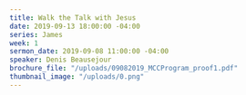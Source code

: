 ```yaml
---
title: Walk the Talk with Jesus
date: 2019-09-13 18:00:00 -04:00
series: James
week: 1
sermon_date: 2019-09-08 11:00:00 -04:00
speaker: Denis Beausejour
brochure_file: "/uploads/09082019_MCCProgram_proof1.pdf"
thumbnail_image: "/uploads/0.png"
---
```


